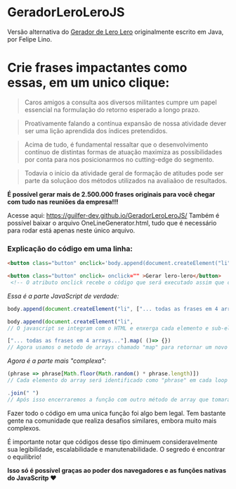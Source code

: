 # GeradorLeroLeroJS

Versão alternativa do [Gerador de Lero Lero](https://github.com/Linojones/GeradorLeroLero) originalmente escrito em Java, por Felipe Lino.

# Crie frases impactantes como essas, em um unico clique:

> Caros amigos a consulta aos diversos militantes cumpre um papel essencial na formulação do retorno esperado a longo prazo.



>Proativamente falando a contínua expansão de nossa atividade dever ser uma lição aprendida dos índices pretendidos.



>Acima de tudo, é fundamental ressaltar que o desenvolvimento contínuo de distintas formas de atuação maximiza as possibilidades por conta para nos posicionarmos no cutting-edge do segmento.



>Todavia o início da atividade geral de formação de atitudes pode ser parte da soluçãoo dos métodos utilizados na avaliaãoo de resultados.

**É possível gerar mais de 2.500.000 frases originais para você chegar com tudo nas reuniões da empresa!!!**

Acesse aqui: https://guilfer-dev.github.io/GeradorLeroLeroJS/
Também é possível baixar o arquivo OneLineGenerator.html, tudo que é necessário para rodar está apenas neste único arquivo.

### Explicação do código em uma linha: 

```html
<button class="button" onclick='body.append(document.createElement("li", ["... todas as frases em 4 arrays..."].map(phrase => phrase[Math.floor(Math.random() * phrase.length)]).join(" "))'>Gerar lero-lero</button>
```
 

 
```html
<button class="button" onclick= onclick="" >Gerar lero-lero</button>
 <!-- O atributo onclick recebe o código que será executado assim que o botão gerado pela tag <button> for pressionada pelo usuário. -->
```

_Essa é a parte JavaScript de verdade:_
```javascript
body.append(document.createElement("li", ["... todas as frases em 4 arrays..."].map(phrase => phrase[Math.floor(Math.random() * phrase.length)]).join(" "));
```

```javascript
body.append(document.createElement("li", 
// O javascript se integram com o HTML e enxerga cada elemento e sub-elemento, como uma grande arvore de componente, neste caso estamos criando um li (item de lista) dentro do body da página, que  é gerado por padrão pelo navegador.
```

```javascript
["... todas as frases em 4 arrays..."].map( ()=> {})
// Agora usamos o metodo de arrays chamado "map" para retornar um novo array utilizando o resultado das função passada como parametro, para cada item do array original, que neste caso é um array de arrays.
```

_Agora é a parte mais "complexa":_
```javascript
(phrase => phrase[Math.floor(Math.random() * phrase.length)])
// Cada elemento do array será identificado como "phrase" em cada loop do método "map". Cada subarray então terá um item selecionado aleatóriamente, entre a primeira e última posição. Para isso usamos utilizando Math.random() combinado com o Math.floor: um gera um numero aleatório com casas decimais, que será multiplicado pelo tamanho do array e então o outro arredondada o valor para que seja interpretado como uma posição no array phrase. Ex: phrase[7].
```


```javascript
.join(" ")
// Após isso encerraremos a função com outro método de array que tomara o retorno do map e agregara todas as frases selecionadas em uma unica string. Esse método é o "join", que recebe como parametro o que gostariamos de usar como separador entre todos os itens que serão agregados. Em nosso caso, as frases foram pensadas para serem separadas por espaço, mas poderia ser virgula se fizesse sentido.
```

Fazer todo o código em uma unica função foi algo bem legal. Tem bastante gente na comunidade que realiza desafios similares, embora muito mais complexos.

É importante notar que códigos desse tipo diminuem consideravelmente sua legibilidade, escalabilidade e manutenabilidade. O segredo é encontrar o equilibrio!

**Isso só é possível graças ao poder dos navegadores e as funções nativas do JavaScritp ❤**